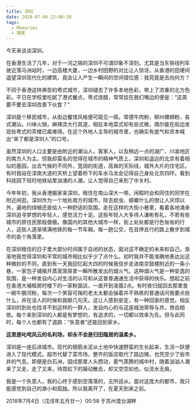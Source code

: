 ```yaml
---
title: 深圳
date: 2018-07-04 22:06:10
tags:
  - Memories
  - 随笔
---
```


今天来谈谈深圳。

在香港生活了几年，对于一河之隔的深圳不可谓印象不深刻。尤其是当东铁线列车驶近落马洲站时，一边高楼大厦，一边乡村田野的对比让人惊讶。从香港的田埂间遥望深圳现代化的建筑，竟会让人产生一瞬间的空间错位感：我究竟是去向何方？

不同于香港这样典型的粤式城市，深圳褪去了许多本地色彩，带上了浓重的北方色彩。平日在学校里吃腻了港式餐点，粤式烧腊，常常挂在我们嘴边的便是：“这周要不要去深圳改善下伙食？”

深圳是个移民城市，从街边餐馆风格便可窥见一斑。常德牛肉粉，柳州螺蛳粉，各式潮汕，川味火锅，麻辣烫大行其道，相反本地菜式却有些式微，偶尔能在街边发现些粤式的茶楼已属难得。在这个外地人主导的城市里，也确实有底气和资本喊出“来了都是深圳人”的口号。

虽然深圳的人口主要是由附近的潮汕人，客家人，以及稍远一点的湖广、川渝地区的南方人为主。但我却莫名的觉得在城市的精神气质上，深圳和遥远的北京有着相似的基因。出去气候的不同外，宽阔的街道，高耸的天际线，城外大片的住宅区。有时我站在深南大道的天桥上望着桥下的车水马龙会记得自己身处北京四环。看到科技园下班时地铁站里汹涌的人潮，让人觉得自己来到了中关村。

今年年初，我从香港搬家来深圳，租住在南山深大一带。闲暇时会和同住的同学在附近闲逛。深圳作为一个地处南方的城市，除去蚊虫、蟑螂什么的很让人厌烦以外，遍地的绿植还是给人一种舒适的氛围。走在这样的大街小巷里，看着各地涌来深圳追寻梦想的年轻人，感觉活力十足。这些年轻人大多待人谦彬有礼，不若有些城市的原住民那般倨傲。像国内的其他大城市一样，街上处处都是行色匆匆的行人，这些人逐渐填满地铁的每一节车厢，每一趟公交，在且停且行的路上散步到城市的各个角落里。

在深圳租住的日子里大部分时间属于自闭的状态，面对这不确定的未来和自己。渐渐地我觉得深圳和平常的城市相比似乎少了点什么。初时我并不能准确地表达出这种微妙的不同，直到有一天我回忆起大四的时候我信步走进南京鼓楼附近的一条小巷，一家包子铺揭开蒸笼笼屉拿一瞬所散发出的烟火气。这种烟火气是一种安逸的氛围，是一种发自内心对生活的认可和从这普普通通生活中获得的快乐。想起之前在香港大埔租房时楼下的一家粉面店，一直开到凌晨2点。有时夜归就回去那里食一碗牛腩河粉，每次一个笑容可掬的老太太都会操着并不熟练的普通话问我要点些什么，并在没人的时候和我聊几句天。这让人感到安定，有一种回家的感觉。相反深圳的到处也找寻不到这样的一群人，发自内心的与这座城池荣辱与共，唇齿相依。每个来到深圳的人都是有梦想的，有追求的，一切都以效率为先。但与此同时，每个人也都有了退路：“失意者”还能回到家乡。

**这里是叱咤风云的名利场，却永不会是归田隐居的温柔乡。**

深圳是一座后进城市。现代的钢筋水泥从土地中快速野蛮的生长起来，生活一跃便进入了现代模式。超市代替了菜市场，整齐的饭店取代了路边摊，也凭空少了些市井的气息。即便是白石洲，固戍那里人头攒动，雾气蒸腾的城中村，随着汹汹人潮来了又走，走了又来，待霓虹下的躁动散去，却又空空如也，似流水无痕。

我是一个失意人，我的心终于感到空落落的，无所适从。面对这庞大的都市，我只能感觉到自己的渺小和孤独。所以我离开了，在夏天到来之前。



2018年7月4日（戊戌年五月廿一）00:58 于苏州澹台湖畔